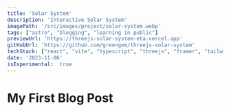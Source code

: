 ```yaml
---
title: 'Solar System'
description: 'Interactive Solar System'
imagePath: '/src/images/project/solar-system.webp'
tags: ["astro", "blogging", "learning in public"]
previewUrl: 'https://threejs-solar-system-eta.vercel.app'
gitHubUrl: 'https://github.com/greengem/threejs-solar-system'
techStack: ["react", "vite", "typescript", "threejs", "framer", "tailwind"]
date: '2023-11-06'
isExperimental:  true
---
```

# My First Blog Post